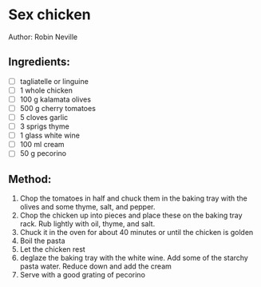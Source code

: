 # Sex chicken
Author: Robin Neville

## Ingredients:
- [ ] tagliatelle or linguine
- [ ] 1 whole chicken
- [ ] 100 g kalamata olives
- [ ] 500 g cherry tomatoes
- [ ] 5 cloves garlic
- [ ] 3 sprigs thyme
- [ ] 1 glass white wine
- [ ] 100 ml cream
- [ ] 50 g pecorino

## Method:
1. Chop the tomatoes in half and chuck them in the baking tray with the olives and some thyme, salt, and pepper.
2. Chop the chicken up into pieces and place these on the baking tray rack. Rub lightly with oil, thyme, and salt.
3. Chuck it in the oven for about 40 minutes or until the chicken is golden
4. Boil the pasta
5. Let the chicken rest
6. deglaze the baking tray with the white wine. Add some of the starchy pasta water. Reduce down and add the cream
7. Serve with a good grating of pecorino